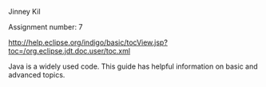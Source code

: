 Jinney Kil

Assignment number: 7

http://help.eclipse.org/indigo/basic/tocView.jsp?toc=/org.eclipse.jdt.doc.user/toc.xml

Java is a widely used code. This guide has helpful information on basic and advanced topics. 
